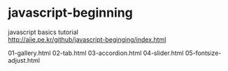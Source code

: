 # javascript-beginning
javascript basics tutorial<br>
http://aiie.pe.kr/github/javascript-beginging/index.html

01-gallery.html
02-tab.html
03-accordion.html
04-slider.html
05-fontsize-adjust.html

